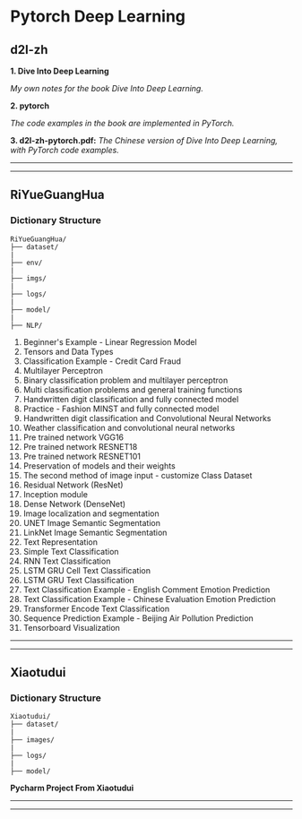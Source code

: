 # Pytorch Deep Learning

## d2l-zh

**1. Dive Into Deep Learning**

*My own notes for the book Dive Into Deep Learning.*

**2. pytorch**

*The code examples in the book are implemented in PyTorch.*

**3. d2l-zh-pytorch.pdf:** *The Chinese version of Dive Into Deep Learning, with PyTorch code examples.*

***
***

## RiYueGuangHua

### Dictionary Structure

```
RiYueGuangHua/
├── dataset/
|
├── env/
|
├── imgs/
|
├── logs/
|
├── model/
|
├── NLP/
```
1. Beginner's Example - Linear Regression Model
2. Tensors and Data Types
3. Classification Example - Credit Card Fraud
4. Multilayer Perceptron
5. Binary classification problem and multilayer perceptron
6. Multi classification problems and general training functions
7. Handwritten digit classification and fully connected model
8. Practice - Fashion MINST and fully connected model
9. Handwritten digit classification and Convolutional Neural Networks
10. Weather classification and convolutional neural networks
11. Pre trained network VGG16
12. Pre trained network RESNET18
13. Pre trained network RESNET101
14. Preservation of models and their weights
15. The second method of image input - customize Class Dataset
16. Residual Network (ResNet)
17. Inception module
18. Dense Network (DenseNet)
19. Image localization and segmentation
20. UNET Image Semantic Segmentation
21. LinkNet Image Semantic Segmentation
22. Text Representation
23. Simple Text Classification
24. RNN Text Classification
25. LSTM GRU Cell Text Classification
26. LSTM GRU Text Classification
27. Text Classification Example - English Comment Emotion Prediction
28. Text Classification Example - Chinese Evaluation Emotion Prediction
29. Transformer Encode Text Classification
30. Sequence Prediction Example - Beijing Air Pollution Prediction
31. Tensorboard Visualization

***
***

## Xiaotudui

### Dictionary Structure

```
Xiaotudui/
├── dataset/
|
├── images/
|
├── logs/
|
├── model/
```
**Pycharm Project From Xiaotudui**


***
***
